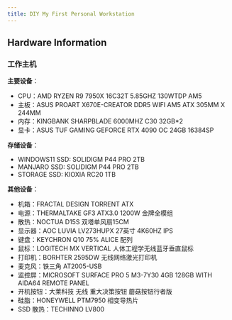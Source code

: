 ```yaml
---
title: DIY My First Personal Workstation
---
```


## Hardware Information

### 工作主机

**主要设备**：
  - CPU：AMD RYZEN R9 7950X 16C32T 5.85GHZ 130WTDP AM5
  - 主板：ASUS PROART X670E-CREATOR DDR5 WIFI AM5 ATX 305MM X 244MM
  - 内存：KINGBANK SHARPBLADE 6000MHZ C30 32GB*2
  - 显卡：ASUS TUF GAMING GEFORCE RTX 4090 OC 24GB 16384SP

**存储设备**：
  - WINDOWS11 SSD: SOLIDIGM P44 PRO 2TB
  - MANJARO SSD: SOLIDIGM P44 PRO 2TB
  - STORAGE SSD: KIOXIA RC20 1TB

**其他设备**：
  - 机箱：FRACTAL DESIGN TORRENT ATX
  - 电源：THERMALTAKE GF3 ATX3.0 1200W 金牌全模组
  - 散热：NOCTUA D15S 双塔单风扇15CM
  - 显示器：AOC LUVIA LV273HUPX 27英寸 4K60HZ IPS
  - 键盘：KEYCHRON Q10 75% ALICE 配列
  - 鼠标：LOGITECH MX VERTICAL 人体工程学无线蓝牙垂直鼠标
  - 打印机：BORHTER 2595DW 无线网络激光打印机
  - 麦克风：铁三角 AT2005-USB
  - 监控屏：MICROSOFT SURFACE PRO 5 M3-7Y30 4GB 128GB WITH AIDA64 REMOTE PANEL
  - 开机按钮：大莱科技 无线 重大决策按钮 蘑菇按钮行者版
  - 硅脂：HONEYWELL PTM7950 相变导热片
  - SSD 散热：TECHINNO LV800